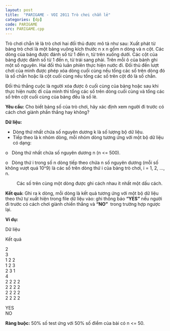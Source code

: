 ```yaml
---
layout: post
title:  "PARIGAME - VOI 2011 Trò chơi chẵn lẻ"
categories: [dp]
code: PARIGAME
src: PARIGAME.cpp
---
```




  



Trò chơi chẵn lẻ là trò chơi hai đối thủ được mô tả như sau: Xuất phát từ bảng trò chơi là một bảng vuông kích thước n x n gồm n dòng và n cột. Các dòng của bảng được đánh số từ 1 đến n, từ trên xuống dưới. Các cột của bảng được đánh số từ 1 đến n, từ trái sang phải. Trên mỗi ô của bảnh ghi một số nguyên. Hai đối thủ luân phiên thực hiện nước đi. Đối thủ đến lượt chơi của mình được phép xóa dòng cuối cùng nếu tổng các số trên dòng đó là số chẵn hoặc là cột cuối cùng nếu tổng các số trên cột đó là số chẵn.

Đối thủ thắng cuộc là người xóa được ô cuối cùng của bảng hoặc sau khi thực hiện nước đi của mình thì tổng các số trên dòng cuối cùng và tổng các số trên cột cuối cùng của bảng đều là số lẻ.

**Yêu cầu:** Cho biết bảng số của trò chơi, hãy xác định xem người đi trước có cách chơi giành phần thắng hay không?

**Dữ liệu:**

*   Dòng thứ nhất chứa số nguyên dương k là số lượng bộ dữ liệu.
*   Tiếp theo là k nhóm dòng, mỗi nhóm dòng tương ứng với một bộ dữ liệu có dạng:

o   Dòng thứ nhất chứa số nguyên dương n (n <= 500).

o   Dòng thứ i trong số n dòng tiếp theo chứa n số nguyên dương (mỗi số không vượt quá 10^9) là các số trên dòng thứ i của bảng trò chơi, i = 1, 2, …, n.

         Các số trên cùng một dòng được ghi cách nhau ít nhất một dấu cách.

**Kết quả:** Ghi ra k dòng, mỗi dòng là kết quả tương ứng với một bộ dữ liệu theo thứ tự xuất hiện trong file dữ liệu vào: ghi thông báo **“YES”** nếu người đi trước có cách chơi giành chiến thắng và **“NO”**  trong trường hợp ngược lại.

**Ví dụ:**

Dữ liệu

Kết quả

2  
3  
1 2 2  
1 2 3  
2 3 1  
4  
2 2 2 2  
2 2 2 2  
2 2 2 2  
2 2 2 2

YES  
NO

**Ràng buộc:** 50% số test ứng với 50% số điểm của bài có n <= 50.

<!--more-->


